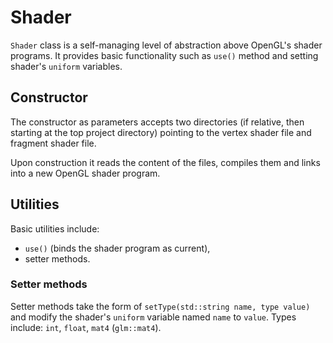 # Shader

`Shader` class is a self-managing level of abstraction above OpenGL's shader programs. It provides basic functionality such as `use()` method and setting shader's `uniform` variables.

## Constructor

The constructor as parameters accepts two directories (if relative, then starting at the top project directory) pointing to the vertex shader file and fragment shader file.

Upon construction it reads the content of the files, compiles them and links into a new OpenGL shader program.

## Utilities

Basic utilities include:
- `use()` (binds the shader program as current),
- setter methods.

### Setter methods

Setter methods take the form of `setType(std::string name, type value)` and modify the shader's `uniform` variable named `name` to `value`. Types include: `int`, `float`, `mat4` (`glm::mat4`).